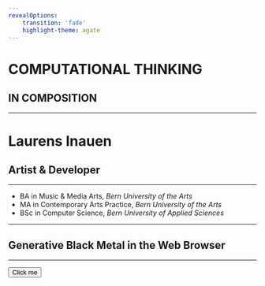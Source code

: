 ```yaml
---
revealOptions:
    transition: 'fade'
    highlight-theme: agate
---
```


# COMPUTATIONAL THINKING 
## IN COMPOSITION

---

# Laurens Inauen

## Artist & Developer

----

- BA in Music & Media Arts, *Bern University of the Arts*
- MA in Contemporary Arts Practice, *Bern University of the Arts*
- BSc in Computer Science, *Bern University of Applied Sciences*
  
----

<!-- .slide: data-background="./assets/live-eternal.png" -->

## Generative Black Metal in the Web Browser

---

<button name="button" id="test">Click me</button>
